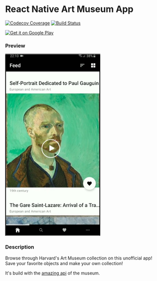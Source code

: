 # React Native Art Museum App

[![Codecov Coverage](https://img.shields.io/codecov/c/github/pedrobern/react-native-art-museums-app/master.svg?style=flat-square)](https://codecov.io/gh/pedrobern/react-native-art-museums-app/)
[![Build Status](https://travis-ci.com/pedrobern/react-native-art-museums-app.svg?branch=master)](https://travis-ci.com/pedrobern/react-native-art-museums-app)

<a href='https://play.google.com/store/apps/details?id=museum.art&pcampaignid=pcampaignidMKT-Other-global-all-co-prtnr-py-PartBadge-Mar2515-1'><img alt='Get it on Google Play' src='https://play.google.com/intl/en_us/badges/static/images/badges/en_badge_web_generic.png' width='150'/></a>

### Preview

[![preview](https://github.com/PedroBern/react-native-art-museums-app/raw/master/preview.jpg)](https://www.reddit.com/r/reactjs/comments/f6s6wc/my_first_react_published_app/)

### Description

Browse through Harvard's Art Museum collection on this unofficial app! Save your favorite objects and make your own collection!

It's build with the [amazing api](https://github.com/harvardartmuseums/api-docs) of the museum.

